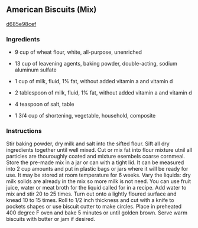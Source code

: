 ## American Biscuits (Mix)

[d685e98cef](https://recipeland.com/recipe/v/american-biscuits-mix-45406)

### Ingredients

 - 9 cup of wheat flour, white, all-purpose, unenriched

 - 13 cup of leavening agents, baking powder, double-acting, sodium aluminum sulfate

 - 1 cup of milk, fluid, 1% fat, without added vitamin a and vitamin d

 - 2 tablespoon of milk, fluid, 1% fat, without added vitamin a and vitamin d

 - 4 teaspoon of salt, table

 - 1 3/4 cup of shortening, vegetable, household, composite

### Instructions

Stir baking powder, dry milk and salt into the sifted flour. Sift all dry ingredients together until well mixed. Cut or mix fat into flour mixture utnil all particles are thouroughly coated and mixture esembels coarse cornmeal. Store the pre-made mix in a jar or can with a tight lid. It can be measured into 2 cup amounts and put in plastic bags or jars where it will be ready for use. It may be stored at room temperature for 6 weeks. Vary the liquids: dry milk solids are already in the mix so more milk is not need. You can use fruit juice, water or meat broth for the liquid called for in a recipe. Add water to mix and stir 20 to 25 times. Turn out onto a lightly floured surface and knead 10 to 15 times. Roll to 1/2 inch thickness and cut with a knife to pockets shapes or use biscuit cutter to make circles. Place in preheated 400 degree F oven and bake 5 minutes or until golden brown. Serve warm biscuits with butter or jam if desired.